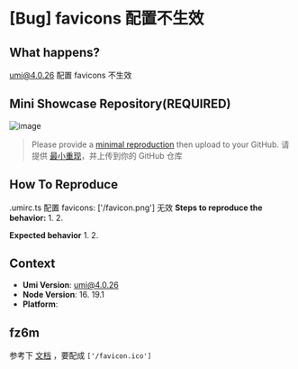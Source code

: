 # [Bug] favicons 配置不生效

<!--
感谢您向我们反馈问题，为了高效的解决问题，我们期望你能提供以下信息：
-->

## What happens?

<!-- A clear and concise description of what the bug is. -->
<!-- 清晰的描述下遇到的问题。-->

umi@4.0.26 配置 favicons 不生效

## Mini Showcase Repository(REQUIRED)

![image](https://github.com/umijs/umi/assets/15643321/1804443c-f4a6-45dd-b911-303418295ecb)

> Please provide a [minimal reproduction](https://stackoverflow.com/help/minimal-reproducible-example) then upload to your GitHub. 请提供 [最小重现](https://stackoverflow.com/help/minimal-reproducible-example)，并上传到你的 GitHub 仓库

<!-- 为节约大家的时间，无复现步骤的 ISSUE 会被关闭，提供之后再 REOPEN -->
<!-- YOUR_REPOSITORY_URL on github or stackbliz -->

## How To Reproduce

.umirc.ts 配置 favicons: ['/favicon.png'] 无效
**Steps to reproduce the behavior:** 1. 2.

**Expected behavior** 1. 2.

<!-- 请提供复现链接/步骤，错误日志以及相关配置 -->

## Context

- **Umi Version**: umi@4.0.26
- **Node Version**: 16. 19.1
- **Platform**:

## fz6m

参考下 [文档](https://umijs.org/docs/api/config#favicons) ，要配成 `['/favicon.ico']`
